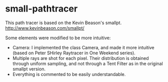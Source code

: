# small-pathtracer

This path tracer is based on the Kevin Beason's smallpt.
http://www.kevinbeason.com/smallpt/

Some elements were modified to be more intuitive:
- Camera: I implemented the class Camera, and made it more intuitive (based on Peter SHirley Raytracer in One Weekend series).
- Multiple rays are shot for each pixel. Their distribution is obtained through uniform sampling, and not through a Tent Filter as in the original smallpt version.
- Everything is commented to be easily understandable.
